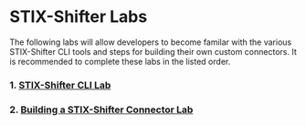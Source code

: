 # STIX-Shifter Labs

The following labs will allow developers to become familar with the various STIX-Shifter CLI tools and steps for building their own custom connectors. It is recommended to complete these labs in the listed order. 


### 1. [STIX-Shifter CLI Lab](https://github.com/opencybersecurityalliance/stix-shifter/blob/develop/docs/lab/cli_lab.ipynb)
### 2. [Building a STIX-Shifter Connector Lab](connector_coding_lab.md)